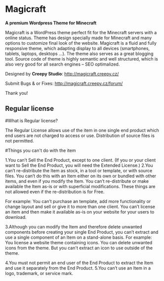 # Magicraft
__A premium Wordpress Theme for Minecraft__

Magicraft is a WordPress theme perfect fit for the Minecraft servers with a online status. Theme has design specially made for Minecraft and many options to customize final look of the website. Magicraft is a fluid and fully responsive theme, which adapting display to all devices (smartphones, tablets, laptops, desktops …). The theme also serves as a great blogging tool. Source code of theme is highly semantic and well structured, which is also very good for all search engines – SEO optimalized.

Designed by **Creepy Studio**: http://magicraft.creepy.cz/

Submit Bugs & or Fixes:
http://magicraft.creepy.cz/forum/

Thank you! 


## Regular license

#What is Regular license?

The Regular License allows use of the item in one single end product which end users are not charged to access or use. Distribution of source files is not permitted.


#Things you can't do with the item

1.You can’t Sell the End Product, except to one client. (If you or your client want to Sell the End Product, you will need the Extended License.)
2.You can’t re-distribute the Item as stock, in a tool or template, or with source files. You can’t do this with an Item either on its own or bundled with other items, and even if you modify the Item. You can’t re-distribute or make available the Item as-is or with superficial modifications. These things are not allowed even if the re-distribution is for Free.

For example: You can’t purchase an template, add more functionality or change layout and sell or give it to more than one client. You can’t license an item and then make it available as-is on your website for your users to download.

3.Although you can modify the Item and therefore delete unwanted components before creating your single End Product, you can’t extract and use a single component of an Item on a stand-alone basis.
For example: You license a website theme containing icons. You can delete unwanted icons from the theme. But you can't extract an icon to use outside of the theme.

4.You must not permit an end user of the End Product to extract the Item and use it separately from the End Product.
5.You can’t use an Item in a logo, trademark, or service mark.
